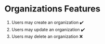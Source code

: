 # Organizations Features

1. Users may create an organization ✔️
2. Users may update an organization ✔️
3. Users may delete an organization ❌
